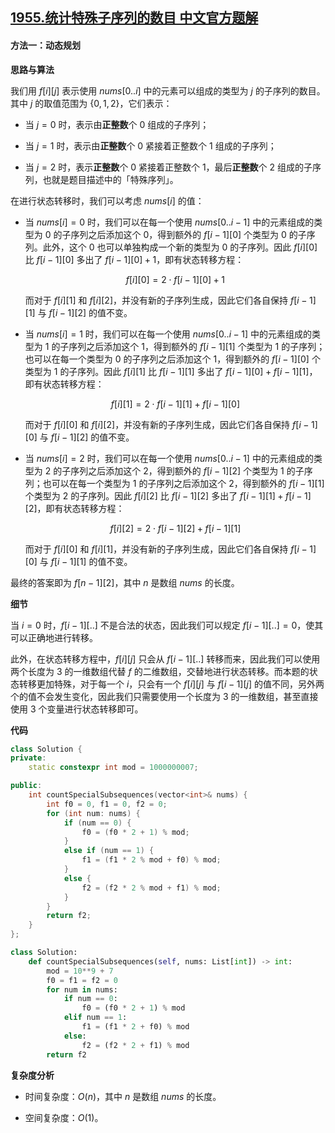 ## [1955.统计特殊子序列的数目 中文官方题解](https://leetcode.cn/problems/count-number-of-special-subsequences/solutions/100000/tong-ji-te-shu-zi-xu-lie-de-shu-mu-by-le-bmq4)
#### 方法一：动态规划

**思路与算法**

我们用 $f[i][j]$ 表示使用 $\textit{nums}[0..i]$ 中的元素可以组成的类型为 $j$ 的子序列的数目。其中 $j$ 的取值范围为 $\{0, 1, 2\}$，它们表示：

- 当 $j=0$ 时，表示由**正整数**个 $0$ 组成的子序列；

- 当 $j=1$ 时，表示由**正整数**个 $0$ 紧接着正整数个 $1$ 组成的子序列；

- 当 $j=2$ 时，表示**正整数**个 $0$ 紧接着正整数个 $1$，最后**正整数**个 $2$ 组成的子序列，也就是题目描述中的「特殊序列」。

在进行状态转移时，我们可以考虑 $\textit{nums}[i]$ 的值：

- 当 $\textit{nums}[i] = 0$ 时，我们可以在每一个使用 $\textit{nums}[0..i-1]$ 中的元素组成的类型为 $0$ 的子序列之后添加这个 $0$，得到额外的 $f[i-1][0]$ 个类型为 $0$ 的子序列。此外，这个 $0$ 也可以单独构成一个新的类型为 $0$ 的子序列。因此 $f[i][0]$ 比 $f[i-1][0]$ 多出了 $f[i-1][0] + 1$，即有状态转移方程：

    $$
    f[i][0] = 2 \cdot f[i-1][0] + 1
    $$

    而对于 $f[i][1]$ 和 $f[i][2]$，并没有新的子序列生成，因此它们各自保持 $f[i-1][1]$ 与 $f[i-1][2]$ 的值不变。

- 当 $\textit{nums}[i] = 1$ 时，我们可以在每一个使用 $\textit{nums}[0..i-1]$ 中的元素组成的类型为 $1$ 的子序列之后添加这个 $1$，得到额外的 $f[i-1][1]$ 个类型为 $1$ 的子序列；也可以在每一个类型为 $0$ 的子序列之后添加这个 $1$，得到额外的 $f[i-1][0]$ 个类型为 $1$ 的子序列。因此 $f[i][1]$ 比 $f[i-1][1]$ 多出了 $f[i-1][0] + f[i-1][1]$，即有状态转移方程：

    $$
    f[i][1] = 2 \cdot f[i-1][1] + f[i-1][0]
    $$

    而对于 $f[i][0]$ 和 $f[i][2]$，并没有新的子序列生成，因此它们各自保持 $f[i-1][0]$ 与 $f[i-1][2]$ 的值不变。

- 当 $\textit{nums}[i] = 2$ 时，我们可以在每一个使用 $\textit{nums}[0..i-1]$ 中的元素组成的类型为 $2$ 的子序列之后添加这个 $2$，得到额外的 $f[i-1][2]$ 个类型为 $1$ 的子序列；也可以在每一个类型为 $1$ 的子序列之后添加这个 $2$，得到额外的 $f[i-1][1]$ 个类型为 $2$ 的子序列。因此 $f[i][2]$ 比 $f[i-1][2]$ 多出了 $f[i-1][1] + f[i-1][2]$，即有状态转移方程：

    $$
    f[i][2] = 2 \cdot f[i-1][2] + f[i-1][1]
    $$

    而对于 $f[i][0]$ 和 $f[i][1]$，并没有新的子序列生成，因此它们各自保持 $f[i-1][0]$ 与 $f[i-1][1]$ 的值不变。

最终的答案即为 $f[n-1][2]$，其中 $n$ 是数组 $\textit{nums}$ 的长度。

**细节**

当 $i=0$ 时，$f[i-1][..]$ 不是合法的状态，因此我们可以规定 $f[i-1][..] = 0$，使其可以正确地进行转移。

此外，在状态转移方程中，$f[i][j]$ 只会从 $f[i-1][..]$ 转移而来，因此我们可以使用两个长度为 $3$ 的一维数组代替 $f$ 的二维数组，交替地进行状态转移。而本题的状态转移更加特殊，对于每一个 $i$，只会有一个 $f[i][j]$ 与 $f[i-1][j]$ 的值不同，另外两个的值不会发生变化，因此我们只需要使用一个长度为 $3$ 的一维数组，甚至直接使用 $3$ 个变量进行状态转移即可。

**代码**

```C++ [sol1-C++]
class Solution {
private:
    static constexpr int mod = 1000000007;

public:
    int countSpecialSubsequences(vector<int>& nums) {
        int f0 = 0, f1 = 0, f2 = 0;
        for (int num: nums) {
            if (num == 0) {
                f0 = (f0 * 2 + 1) % mod;
            }
            else if (num == 1) {
                f1 = (f1 * 2 % mod + f0) % mod;
            }
            else {
                f2 = (f2 * 2 % mod + f1) % mod;
            }
        }
        return f2;
    }
};
```

```Python [sol1-Python3]
class Solution:
    def countSpecialSubsequences(self, nums: List[int]) -> int:
        mod = 10**9 + 7
        f0 = f1 = f2 = 0
        for num in nums:
            if num == 0:
                f0 = (f0 * 2 + 1) % mod
            elif num == 1:
                f1 = (f1 * 2 + f0) % mod
            else:
                f2 = (f2 * 2 + f1) % mod
        return f2
```

**复杂度分析**

- 时间复杂度：$O(n)$，其中 $n$ 是数组 $\textit{nums}$ 的长度。

- 空间复杂度：$O(1)$。